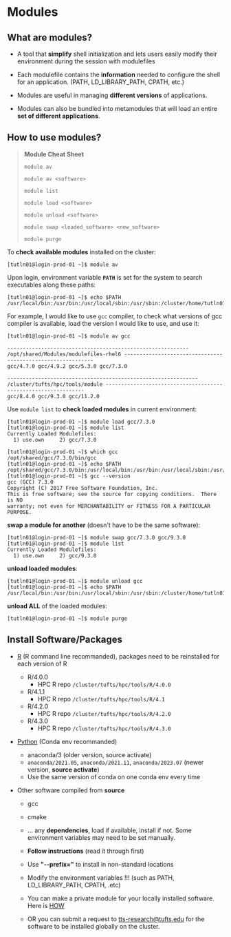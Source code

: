 # Modules

## What are modules?

- A tool that **simplify** shell initialization and lets users easily modify their environment during the session with modulefiles

- Each modulefile contains the **information** needed to configure the shell for an application. (PATH, LD_LIBRARY_PATH, CPATH, etc.)

- Modules are useful in managing **different versions** of applications. 

- Modules can also be bundled into metamodules that will load an entire **set of different applications**. 

## How to use modules?

> **Module Cheat Sheet**
>
> `module av`
>
> `module av <software>`
>
> `module list`
>
> `module load <software>`
>
> `module unload <software>`
>
> `module swap <loaded_software> <new_software>`
>
> `module purge`

To **check available modules** installed on the cluster:

```
[tutln01@login-prod-01 ~]$ module av
```

Upon login, environment variable **`PATH`** is set for the system to search executables along these paths:

```
[tutln01@login-prod-01 ~]$ echo $PATH
/usr/local/bin:/usr/bin:/usr/local/sbin:/usr/sbin:/cluster/home/tutln01/bin:/cluster/home/tutln01/.local/bin
```

For example, I would like to use `gcc` compiler, to check what versions of gcc compiler is available, load the version I would like to use, and use it:

```
[tutln01@login-prod-01 ~]$ module av gcc

----------------------------------------------------------- /opt/shared/Modules/modulefiles-rhel6 ------------------------------------------------------------
gcc/4.7.0 gcc/4.9.2 gcc/5.3.0 gcc/7.3.0

-------------------------------------------------------------- /cluster/tufts/hpc/tools/module ---------------------------------------------------------------
gcc/8.4.0 gcc/9.3.0 gcc/11.2.0
```

Use `module list` to **check loaded modules** in current environment:

```
[tutln01@login-prod-01 ~]$ module load gcc/7.3.0
[tutln01@login-prod-01 ~]$ module list
Currently Loaded Modulefiles:
  1) use.own     2) gcc/7.3.0
```

```
[tutln01@login-prod-01 ~]$ which gcc
/opt/shared/gcc/7.3.0/bin/gcc
[tutln01@login-prod-01 ~]$ echo $PATH
/opt/shared/gcc/7.3.0/bin:/usr/local/bin:/usr/bin:/usr/local/sbin:/usr/sbin:/cluster/home/tutln01/bin:/cluster/home/tutln01/.local/bin
[tutln01@login-prod-01 ~]$ gcc --version
gcc (GCC) 7.3.0
Copyright (C) 2017 Free Software Foundation, Inc.
This is free software; see the source for copying conditions.  There is NO
warranty; not even for MERCHANTABILITY or FITNESS FOR A PARTICULAR PURPOSE.
```

**swap a module for another** (doesn't have to be the same software):

```
[tutln01@login-prod-01 ~]$ module swap gcc/7.3.0 gcc/9.3.0 
[tutln01@login-prod-01 ~]$ module list
Currently Loaded Modulefiles:
  1) use.own     2) gcc/9.3.0
```

 **unload loaded modules**:

```
[tutln01@login-prod-01 ~]$ module unload gcc
[tutln01@login-prod-01 ~]$ echo $PATH
/usr/local/bin:/usr/bin:/usr/local/sbin:/usr/sbin:/cluster/home/tutln01/bin:/cluster/home/tutln01/.local/bin
```

**unload ALL** of the loaded modules:

```
[tutln01@login-prod-01 ~]$ module purge
```



## Install Software/Packages

- [R](https://tufts.box.com/s/qximkv5ke2y4k0vbg6m04m6fc6exh88h) (R command line recommanded), packages need to be reinstalled for each version of R

  - R/4.0.0
    - HPC R repo `/cluster/tufts/hpc/tools/R/4.0.0`
  - R/4.1.1
    - HPC R repo `/cluster/tufts/hpc/tools/R/4.1`
  - R/4.2.0
    - HPC R repo `/cluster/tufts/hpc/tools/R/4.2.0`
  - R/4.3.0
    - HPC R repo `/cluster/tufts/hpc/tools/R/4.3.0`

- [Python](https://tufts.box.com/v/CondaEnvonHPC) (Conda env recommanded)

  - anaconda/3 (older version, source activate)
  - `anaconda/2021.05`, `anaconda/2021.11`, `anaconda/2023.07` (newer version, **source activate**)
  - Use the same version of conda on one conda env every time

- Other software compiled from **source**

  - gcc

  - cmake

  - ... any **dependencies**, load if available, install if not. Some environment variables may need to be set manually.

  - **Follow instructions** (read it through first)

  - Use **"--prefix="** to install in non-standard locations

  - Modify the environment variables !!! (such as PATH, LD_LIBRARY_PATH, CPATH, .etc)

  - You can make a private module for your locally installed software. Here is [HOW](https://tufts.box.com/s/fewt978g2hmmmhskm1n5dg4bj6xt0cdd)

  - OR you can submit a request to tts-research@tufts.edu for the software to be installed globally on the cluster. 

    